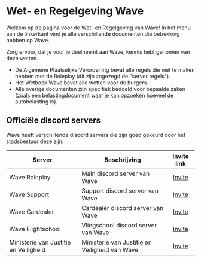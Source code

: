 # Wet- en Regelgeving Wave

Welkom op de pagina voor de Wet- en Regelgeving van Wave!
In het menu aan de linkerkant vind je alle verschillende documenten die betrekking hebben op Wave.

Zorg ervoor, dat je voor je deelneemt aan Wave, kennis hebt genomen van deze wetten.

- De Algemene Plaatselijke Verordening bevat alle regels die niet te maken hebben met de Roleplay (dit zijn zogezegd de "server regels").
- Het Wetboek Wave bevat alle wetten voor de burgers.
- Alle overige documenten zijn specifiek bedoeld voor bepaalde zaken (zoals een belastingdocument waar je kan opzoeken hoeveel de autobelasting is).

## Officiële discord servers

Wave heeft verschillende discord servers die zijn goed gekeurd door het stadsbestuur deze zijn:

| Server | Beschrijving | Invite link |
|---|---|:---:|
|Wave Roleplay| Main discord server van Wave | [Invite](https://discord.gg/wrp) |
|Wave Support| Support discord server van Wave | [Invite](https://discord.gg/5vDsktG9Qn) |
|Wave Cardealer| Cardealer discord server van Wave | [Invite](https://discord.gg/UcCG2kn) |
|Wave Flightschool| Vliegschool discord server van Wave | [Invite](https://discord.gg/JMrvTrZqcz) |
|Ministerie van Justitie en Veiligheid| Ministerie van Justitie en Veiligheid van Wave | [Invite](https://discord.gg/KPTt4ce5nw) |
